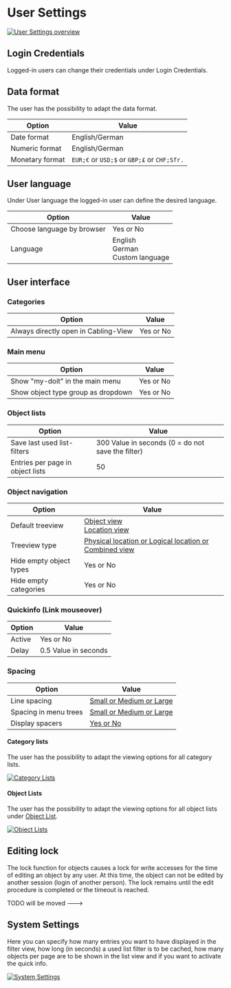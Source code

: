 # User Settings

[![User Settings overview](../../assets/images/en/system-administration/administration/user-settings/1-us.png)](../../assets/images/en/system-administration/administration/user-settings/1-us.png)

## Login Credentials

Logged-in users can change their credentials under Login Credentials.

## Data format

The user has the possibility to adapt the data format.

| Option | Value |
| - | - |
| Date format | English/German |
| Numeric format | English/German |
| Monetary format | `EUR;€` or `USD;$` or `GBP;£` or `CHF;Sfr.` |

## User language

Under User language the logged-in user can define the desired language.

| Option | Value |
| - | - |
| Choose language by browser | Yes or No |
| Language | English<br>German<br>Custom language |

## User interface

### Categories

| Option | Value |
| - | - |
| Always directly open in Cabling-View | Yes or No |

### Main menu

| Option | Value |
| - | - |
| Show "my-doit" in the main menu | Yes or No |
| Show object type group as dropdown | Yes or No |

### Object lists

| Option | Value |
| - | - |
| Save last used list-filters | 300 Value in seconds (0 = do not save the filter) |
| Entries per page in object lists | 50 |

### Object navigation

| Option | Value |
| - | - |
| Default treeview | [Object view](../../basics/web-gui.md#object-view)<br>[Location view](../../basics/web-gui.md#location-view) |
| Treeview type | [Physical location or Logical location or Combined view](../../basics/web-gui.md#location-view) |
| Hide empty object types | Yes or No |
| Hide empty categories | Yes or No |

### Quickinfo (Link mouseover)

| Option | Value |
| - | - |
| Active | Yes or No |
| Delay | 0.5 Value in seconds |

### Spacing

| Option | Value |
| - | - |
| Line spacing | [Small or Medium or Large](../../basics/web-gui.md#category-line-spacing) |
| Spacing in menu trees | [Small or Medium or Large](../../basics/web-gui.md#spacing-in-menu-trees)  |
| Display spacers | [Yes or No](../../basics/web-gui.md#display-spacers) |

#### Category lists

The user has the possibility to adapt the viewing options for all category lists.

[![Category Lists](../../assets/images/en/system-administration/administration/user-settings/2-us.png)](../../assets/images/en/system-administration/administration/user-settings/2-us.png)

#### Object Lists

The user has the possibility to adapt the viewing options for all object lists under [Object List](../../basics/object-list/index.md).

[![Object Lists](../../assets/images/en/system-administration/administration/user-settings/3-us.png)](../../assets/images/en/system-administration/administration/user-settings/3-us.png)


## Editing lock

The lock function for objects causes a lock for write accesses for the time of editing an object by any user.
At this time, the object can not be edited by another session (login of another person). The lock remains until the edit procedure is completed or the timeout is reached.

TODO will be moved --->
## System Settings

Here you can specify how many entries you want to have displayed in the filter view, how long (in seconds) a used list filter is to be cached, how many objects per page are to be shown in the list view and if you want to activate the quick info.

[![System Settings](../../assets/images/en/system-administration/administration/user-settings/7-us.png)](../../assets/images/en/system-administration/administration/user-settings/7-us.png)
